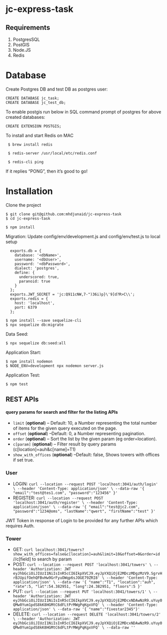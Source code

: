 # jc-express-task

Requirements
--------------
 1. PostgresSQL 
 2. PostGIS     
 3. Node.JS
 4. Redis
 
# Database
Create Postgres DB and test DB as postgres user:
```
CREATE DATABASE jc_task;
CREATE DATABASE jc_test_db;
```
To enable postgis run below in SQL command prompt of postgres for above created databases:
```
CREATE EXTENSION POSTGIS;
```
To install and start Redis on MAC
```
 $ brew install redis
 
 $ redis-server /usr/local/etc/redis.conf
 
 $ redis-cli ping
```
If it replies “PONG”, then it’s good to go!

# Installation
Clone the project 
```
$ git clone git@github.com:mhdjunaid/jc-express-task
$ cd jc-express-task
```
```
$ npm install
```
Migration:
Update config/env/development.js and  config/env/test.js to local setup
```
  exports.db = {
    database: '<dbName>',
    username: '<dbUser>',
    password: '<dbPassword>',
    dialect: 'postgres',
    define: {
      underscored: true,
      paranoid: true
    }
  };
  exports.JWT_SECRET = 'jc:Q911cNW,7-")36i)p}\'9]d?R>C\\';
  exports.redis = {
    host: 'localhost',
    port: 6379
  };
```
```
$ npm install --save sequelize-cli
$ npx sequelize db:migrate  
```
Data Seed:
```
$ npx sequelize db:seed:all
```
Application Start:

```
$ npm install nodemon
$ NODE_ENV=development npx nodemon server.js 
```

Application Test:

```
$ npm test
```

## REST APIs
#### query params for search and filter for the listing APIs

* `limit` (**optional**) &ndash; Default: 10, a Number representing the total number of items for the given query executed on the page.
* `offset` (**optional**) &ndash;Default: 0, a Number representing pagination.
* `order` (**optional**) &ndash; Sort the list by the given param (eg order=location).
* `c[param]` (**optional**) &ndash; Filter result by query params (c[location]=auh&c[name]=T1)
* `show_with_offices` (**optional**) &ndash;Default: false, Shows towers with offices if set true.

### User
- LOGIN: `curl --location --request POST 'localhost:3041/auth/login' \
--header 'Content-Type: application/json' \
--data-raw '{
    "email":"test@tes1.com",
    "password":"123456"
}'`
- REGISTER: `curl --location --request POST 'localhost:3041/auth/register' \
--header 'Content-Type: application/json' \
--data-raw '{
    "email":"test@jc2.com",
    "password":"1234@oms",
    "lastName":"qwert",
    "firstName":"test"
}'`

JWT Token in response of Login to be provided for any further APIs which requires Auth.

### Tower
- GET: `curl localhost:3041/towers?show_with_offices=false&c[location]=auh&limit=10&offset=0&order=id` //c[field] to search by param
- POST: `curl --location --request POST 'localhost:3041/towers' \
--header 'Authorization: JWT eyJhbGciOiJIUzI1NiIsInR5cCI6IkpXVCJ9.eyJpYXQiOjE2MDczMDgzMzV9.SgrvHrBJUpifOehQFBvHw9GrFyuOWqp6sJOGE79ZRI8' \
--header 'Content-Type: application/json' \
--data-raw '{
    "name":"T1",
    "location":"auh",
    "rate":5,
    "lat":54.382951,
    "long":24.382951,
    "floors":5
}'`
- PUT: `curl --location --request PUT 'localhost:3041/towers/1' \
--header 'Authorization: JWT eyJhbGciOiJIUzI1NiIsInR5cCI6IkpXVCJ9.eyJpYXQiOjE2MDcxNDAwNzR9.uYuy0QMw0Yum1pdS8kK8HGMtC6dFLtPrMWgPqKgxVFQ' \
--header 'Content-Type: application/json' \
--data-raw '{ "name":"fivestar2345"}'`
- DELETE: `curl --location --request DELETE 'localhost:3041/towers/2' \
--header 'Authorization: JWT eyJhbGciOiJIUzI1NiIsInR5cCI6IkpXVCJ9.eyJpYXQiOjE2MDcxNDAwNzR9.uYuy0QMw0Yum1pdS8kK8HGMtC6dFLtPrMWgPqKgxVFQ' \
--data-raw ''`

